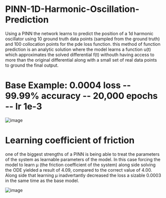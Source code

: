 # PINN-1D-Harmonic-Oscillation-Prediction
Using a PINN the network learns to predict the position of a 1d harmonic oscillator using 10 ground truth data points (sampled from the ground truth) and 100 collocation points for the pde loss function. this method of function prediction is an analytic solution where the model learns a function u(t) which approximates the solved differential f(t) withouth having access to more than the original differential along with a small set of real data points to ground the final output.

# Base Example: 0.0004 loss -- 99.99% accuracy -- 20,000 epochs -- lr 1e-3
![image](https://github.com/MasterMeep/PINN-1D-Harmonic-Oscillation-Prediction/assets/51376656/ed68ddd2-aaa2-4453-b1c0-d9bf40b64aa2)

# Learning coefficient of friction

one of the biggest strengths of a PINN is being able to treat the parameters of the system as learnable parameters of the model. In this case forcing the model to learn μ (the friction coefficient of the system) along side solving the ODE yielded a result of 4.09, compared to the correct value of 4.00. Along side that learning μ inadvertantly decreased the loss a sizable 0.0003 in the same time as the base model. 

![image](https://github.com/MasterMeep/PINN-1D-Harmonic-Oscillation-Approximation/assets/51376656/c2ed4217-69e4-4f39-9e53-26e034d90619)
